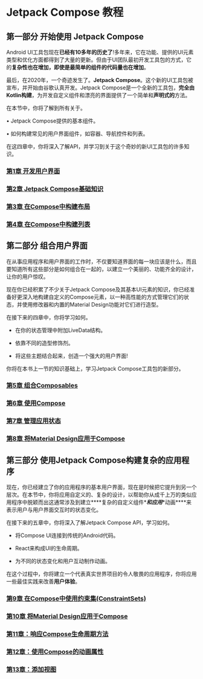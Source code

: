 # Jetpack Compose 教程

## 第一部分 开始使用 Jetpack Compose

Android UI工具包现在**已经有10多年的历史了**!多年来，它在功能、提供的UI元素类型和优化方面都得到了大量的更新。但由于UI团队最初开发工具包的方式，它的**复杂性也在增加，**即使是最简单的组件的**代码量也在增加**。



最后，在2020年，一个奇迹发生了。**Jetpack Compose**。这个新的UI工具包被宣布，并开始由谷歌认真开发。Jetpack Compose是一个全新的工具包，**完全由Kotlin构建**，为开发自定义组件和漂亮的界面提供了一个简单和**声明式的**方法。



在本节中，你将了解到所有关于。

• Jetpack Compose提供的基本组件。

• 如何构建常见的用户界面组件，如容器、导航控件和列表。

在这四章中，你将深入了解API，并学习到关于这个奇妙的新UI工具包的许多知识。

### [第1章  开发用户界面](./01)

### [第2章  Jetpack Compose基础知识](./02)

### [第3章  在Compose中构建布局](./03)

### [第4章  在Compose中构建列表](./04)



## 第二部分 组合用户界面

在从事应用程序和用户界面的工作时，不仅要知道界面的每一块应该是什么，而且要知道所有这些部分是如何组合在一起的，以建立一个美丽的、功能齐全的设计，让你的用户惊叹。

现在你已经积累了不少关于Jetpack Compose及其基本UI元素的知识，你已经准备好更深入地构建自定义的Compose元素，以一种高性能的方式管理它们的状态，并使用修改器和内置的Material Design功能对它们进行造型。

在接下来的四章中，你将学习如何。

- 在你的状态管理中附加LiveData结构。

- 依靠不同的造型修饰剂。

- 将这些主题结合起来，创造一个强大的用户界面!

你将在本书上一节的知识基础上，学习Jetpack Compose工具包的新部分。

### [第5章  组合Composables](./05)

### [第6章  使用Compose](./06)

### [第7章  管理应用状态](./07)

### [第8章  将Material Design应用于Compose](./08)



## 第三部分  使用Jetpack Compose构建复杂的应用程序

现在，你已经建立了你的应用程序的基本用户界面，现在是时候把它提升到另一个层次。在本节中，你将应用自定义的、复杂的设计，以帮助你从成千上万的类似应用程序中脱颖而出这通常涉及到建立***\*复杂的自定义组件\****和应用***\*动画\****来表示用户与用户界面交互时的状态变化。

在接下来的五章中，你将深入了解Jetpack Compose API，学习如何。

- 将Compose UI连接到传统的Android代码。

- React来构成UI的生命周期。

- 为不同的状态变化和用户互动制作动画。

在这个过程中，你将建立一个代表真实世界项目的令人敬畏的应用程序，你将应用一些最佳实践来改善**用户体验**。

### [第9章  在Compose中使用约束集(ConstraintSets)](./09)

### [第10章  将Material Design应用于Compose](./10)

### [第11章：响应Compose生命周期方法](./11)

### [第12章：使用Compose的动画属性](./12)

### [第13章：添加视图](./13)
